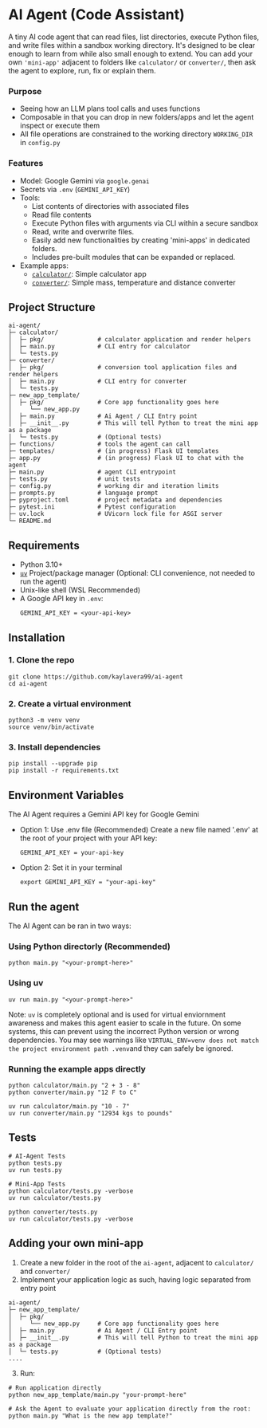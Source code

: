 # AI Agent (Code Assistant)
A tiny AI code agent that can read files, list directories, execute Python files, and write files within a sandbox working directory. It's designed to be clear enough to learn from while also small enough to extend. You can add your own ```'mini-app'``` adjacent to folders like ```calculator/``` or ```converter/```, then ask the agent to explore, run, fix or explain them.

### Purpose
- Seeing how an LLM plans tool calls and uses functions
- Composable in that you can drop in new folders/apps and let the agent inspect or execute them
- All file operations are constrained to the working directory ```WORKING_DIR``` in ```config.py```

### Features
- Model: Google Gemini via ```google.genai```
- Secrets via ```.env``` (```GEMINI_API_KEY```)
- Tools:
    - List contents of directories with associated files
    - Read file contents
    - Execute Python files with arguments via CLI within a secure sandbox
    - Read, write and overwrite files. 
    - Easily add new functionalities by creating 'mini-apps' in dedicated folders. 
    - Includes pre-built modules that can be expanded or replaced. 
- Example apps: 
    - [```calculator/```](https://github.com/kaylavera99/ai-agent/tree/b942e174a5e2833c8ff680be224ec30e2ba8f4ee/calculator#readme): Simple calculator app
    - [```converter/```](https://github.com/kaylavera99/ai-agent/tree/b942e174a5e2833c8ff680be224ec30e2ba8f4ee/converter#readme): Simple mass, temperature and distance converter


## Project Structure
```
ai-agent/
├─ calculator/
│  ├─ pkg/               # calculator application and render helpers
│  ├─ main.py            # CLI entry for calculator
│  └─ tests.py
├─ converter/
│  ├─ pkg/               # conversion tool application files and render helpers
│  ├─ main.py            # CLI entry for converter
│  └─ tests.py
├─ new_app_template/
│  ├─ pkg/               # Core app functionality goes here
│     └── new_app.py     
│  ├─ main.py            # Ai Agent / CLI Entry point 
│  ├─ __init__.py        # This will tell Python to treat the mini app as a package
│  └─ tests.py           # (Optional tests)   
├─ functions/            # tools the agent can call
├─ templates/            # (in progress) Flask UI templates
├─ app.py                # (in progress) Flask UI to chat with the agent
├─ main.py               # agent CLI entrypoint
├─ tests.py              # unit tests
├─ config.py             # working dir and iteration limits
├─ prompts.py            # language prompt
├─ pyproject.toml        # project metadata and dependencies
├─ pytest.ini            # Pytest configuration
├─ uv.lock               # UVicorn lock file for ASGI server
└─ README.md

```

## Requirements
- Python 3.10+
- [```uv```](https://docs.astral.sh/uv/) Project/package manager (Optional: CLI convenience, not needed to run the agent)
- Unix-like shell (WSL Recommended)
- A Google API key in ```.env```:
    ```
    GEMINI_API_KEY = <your-api-key>
    ```

## Installation
### 1. Clone the repo
```
git clone https://github.com/kaylavera99/ai-agent
cd ai-agent
```
### 2. Create a virtual environment
```
python3 -m venv venv
source venv/bin/activate
```

### 3. Install dependencies
```
pip install --upgrade pip
pip install -r requirements.txt
```

## Environment Variables
The AI Agent requires a Gemini API key for Google Gemini
- Option 1: Use .env file (Recommended)
  Create a new file named '.env' at the root of your project with your API key:
  ```
  GEMINI_API_KEY = your-api-key
  ```
- Option 2: Set it in your terminal
  ```
  export GEMINI_API_KEY = "your-api-key"

## Run the agent
The AI Agent can be ran in two ways:
### Using Python directorly (Recommended)
```
python main.py "<your-prompt-here>"
```
### Using uv
```
uv run main.py "<your-prompt-here>"
```

Note: ```uv``` is completely optional and is used for virtual enviornment awareness and makes this agent easier to scale in the future. On some systems, this can prevent using the incorrect Python version or wrong dependencies. You may see warnings like ```VIRTUAL_ENV=venv does not match the project environment path .venv```and they can safely be ignored. 

### Running the example apps directly
```
python calculator/main.py "2 + 3 - 8"
python converter/main.py "12 F to C"

uv run calculator/main.py "10 - 7"
uv run converter/main.py "12934 kgs to pounds"
```
## Tests
```
# AI-Agent Tests
python tests.py
uv run tests.py

# Mini-App Tests
python calculator/tests.py -verbose
uv run calculator/tests.py 

python converter/tests.py
uv run calculator/tests.py -verbose
```

## Adding your own mini-app
1. Create a new folder in the root of the ```ai-agent```, adjacent to ```calculator/``` and ```converter/```
2. Implement your application logic as such, having logic separated from entry point 
```
ai-agent/
├─ new_app_template/
│  ├─ pkg/              
│     └── new_app.py     # Core app functionality goes here
│  ├─ main.py            # Ai Agent / CLI Entry point 
│  ├─ __init__.py        # This will tell Python to treat the mini app as a package
│  └─ tests.py           # (Optional tests) 
....
```
3. Run:
```
# Run application directly
python new_app_template/main.py "your-prompt-here"

# Ask the Agent to evaluate your application directly from the root:
python main.py "What is the new app template?"

```


